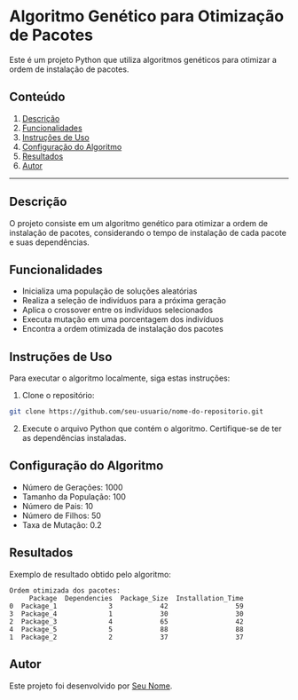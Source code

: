 # Algoritmo Genético para Otimização de Pacotes

Este é um projeto Python que utiliza algoritmos genéticos para otimizar a ordem de instalação de pacotes.

## Conteúdo

1. [Descrição](#descrição)
2. [Funcionalidades](#funcionalidades)
3. [Instruções de Uso](#instruções-de-uso)
4. [Configuração do Algoritmo](#configuração-do-algoritmo)
5. [Resultados](#resultados)
6. [Autor](#autor)

---

## Descrição

O projeto consiste em um algoritmo genético para otimizar a ordem de instalação de pacotes, considerando o tempo de instalação de cada pacote e suas dependências.

## Funcionalidades

- Inicializa uma população de soluções aleatórias
- Realiza a seleção de indivíduos para a próxima geração
- Aplica o crossover entre os indivíduos selecionados
- Executa mutação em uma porcentagem dos indivíduos
- Encontra a ordem otimizada de instalação dos pacotes

## Instruções de Uso

Para executar o algoritmo localmente, siga estas instruções:

1. Clone o repositório:

```bash
git clone https://github.com/seu-usuario/nome-do-repositorio.git
```

2. Execute o arquivo Python que contém o algoritmo. Certifique-se de ter as dependências instaladas.

## Configuração do Algoritmo

- Número de Gerações: 1000
- Tamanho da População: 100
- Número de Pais: 10
- Número de Filhos: 50
- Taxa de Mutação: 0.2

## Resultados

Exemplo de resultado obtido pelo algoritmo:

```
Ordem otimizada dos pacotes:
     Package  Dependencies  Package_Size  Installation_Time
0  Package_1             3            42                 59
3  Package_4             1            30                 30
2  Package_3             4            65                 42
4  Package_5             5            88                 88
1  Package_2             2            37                 37
```

## Autor

Este projeto foi desenvolvido por [Seu Nome](https://github.com/seu-usuario).
